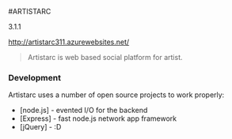 #ARTISTARC

3.1.1

http://artistarc311.azurewebsites.net/

> Artistarc is web based social platform for artist.

### Development

Artistarc uses a number of open source projects to work properly:

* [node.js] - evented I/O for the backend
* [Express] - fast node.js network app framework 
* [jQuery] - :D